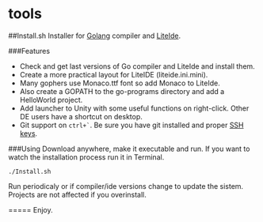 tools
=====
##Install.sh
Installer for [Golang](http://golang.org) compiler and [LiteIde](https://github.com/visualfc/liteide).

###Features
* Check and get last versions of Go compiler and LiteIde and install them.
* Create a more practical layout for LiteIDE (liteide.ini.mini).
* Many gophers use Monaco.ttf font so add Monaco to LiteIde.
* Also create a GOPATH to the go-programs directory and add a HelloWorld project.
* Add launcher to Unity with some useful functions on right-click. Other DE users have a shortcut on desktop. 
* Git support on `` ctrl+` ``. Be sure you have git installed and proper [SSH keys](https://help.github.com/articles/generating-ssh-keys).

###Using
Download anywhere, make it executable and run. If you want to watch the installation process run it in Terminal.

`./Install.sh`

Run periodicaly or if compiler/ide versions change to update the sistem. Projects are not affected if you overinstall.

=====
Enjoy.
